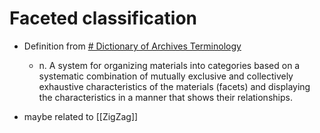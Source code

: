 # Faceted classification

 - Definition from [# Dictionary of Archives Terminology](https://dictionary.archivists.org/entry/faceted-classification.html)
	 - n. A system for organizing materials into categories based on a systematic combination of mutually exclusive and collectively exhaustive characteristics of the materials (facets) and displaying the characteristics in a manner that shows their relationships.

- maybe related to [[ZigZag]]

